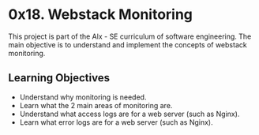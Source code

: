 # 0x18. Webstack Monitoring

This project is part of the Alx - SE curriculum of software engineering. The main objective is to understand and implement the concepts of webstack monitoring.

## Learning Objectives

- Understand why monitoring is needed.
- Learn what the 2 main areas of monitoring are.
- Understand what access logs are for a web server (such as Nginx).
- Learn what error logs are for a web server (such as Nginx).
